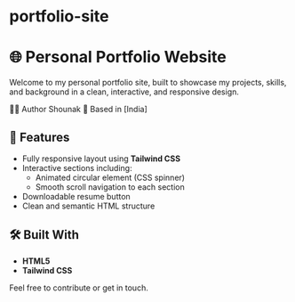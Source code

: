 # portfolio-site


# 🌐 Personal Portfolio Website

Welcome to my personal portfolio site, built to showcase my projects, skills, and background in a clean, interactive, and responsive design.

🙋‍♂️ Author
Shounak
📍 Based in [India]

## 📌 Features

- Fully responsive layout using **Tailwind CSS**
- Interactive sections including:
  - Animated circular element (CSS spinner)
  - Smooth scroll navigation to each section
- Downloadable resume button
- Clean and semantic HTML structure

## 🛠️ Built With

- **HTML5**
- **Tailwind CSS**

Feel free to contribute or get in touch. 
